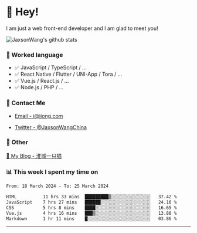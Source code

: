 # 👋 Hey!

I am just a web front-end developer and I am glad to meet you!

![JaxsonWang's github stats](https://github-readme-stats.vercel.app/api?username=JaxsonWang&&show_icons=true&&title_color=1abc9c&&icon_color=1abc9c)


### 📝 Worked language

- ✅ JavaScript / TypeScript / ...
- ✅ React Native / Flutter / UNI-App / Tora / ...
- ✅ Vue.js / React.js / ...
- ✅ Node.js / PHP / ...

### 📮 Contact Me

- [Email - i@iiong.com](mailto:i@iiong.com)

- [Twitter - @JaxsonWangChina](https://twitter.com/JaxsonWangChina)

### 🤪 Other

[📌 My Blog - 淮城一只猫](https://iiong.com)

### 📊 This week I spent my time on

<!--START_SECTION:waka-->

```txt
From: 18 March 2024 - To: 25 March 2024

HTML          11 hrs 33 mins  █████████▒░░░░░░░░░░░░░░░   37.42 %
JavaScript    7 hrs 27 mins   ██████░░░░░░░░░░░░░░░░░░░   24.16 %
CSS           5 hrs 8 mins    ████░░░░░░░░░░░░░░░░░░░░░   16.65 %
Vue.js        4 hrs 16 mins   ███▒░░░░░░░░░░░░░░░░░░░░░   13.88 %
Markdown      1 hr 11 mins    █░░░░░░░░░░░░░░░░░░░░░░░░   03.86 %
```

<!--END_SECTION:waka-->

---
